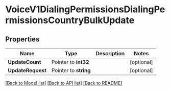 # VoiceV1DialingPermissionsDialingPermissionsCountryBulkUpdate

## Properties

Name | Type | Description | Notes
------------ | ------------- | ------------- | -------------
**UpdateCount** | Pointer to **int32** |  | [optional] 
**UpdateRequest** | Pointer to **string** |  | [optional] 

[[Back to Model list]](../README.md#documentation-for-models) [[Back to API list]](../README.md#documentation-for-api-endpoints) [[Back to README]](../README.md)


